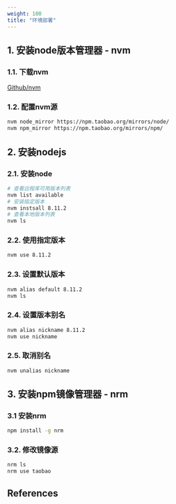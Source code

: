 ```yaml
---
weight: 100
title: "环境部署"
---
```


## 1. 安装node版本管理器 - nvm
### 1.1. 下载nvm
[Github/nvm](https://github.com/coreybutler/nvm-windows/releases)  
### 1.2. 配置nvm源
```bash
nvm node_mirror https://npm.taobao.org/mirrors/node/
nvm npm_mirror https://npm.taobao.org/mirrors/npm/
```

## 2. 安装nodejs
### 2.1. 安装node
```bash
# 查看远程库可用版本列表
nvm list available
# 安装指定版本
nvm instsall 8.11.2
# 查看本地版本列表
nvm ls
```
### 2.2. 使用指定版本
```bash
nvm use 8.11.2
```

### 2.3. 设置默认版本
```bash
nvm alias default 8.11.2
nvm ls
```

### 2.4. 设置版本别名
```bash
nvm alias nickname 8.11.2
nvm use nickname
```
### 2.5. 取消别名
```bash
nvm unalias nickname
```

## 3. 安装npm镜像管理器 - nrm
### 3.1 安装nrm
```bash
npm install -g nrm
```

### 3.2. 修改镜像源
```bash
nrm ls
nrm use taobao
```

## References



